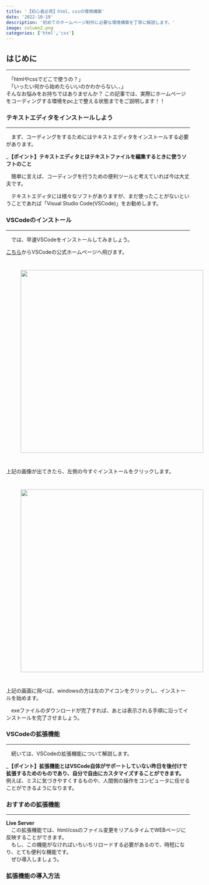 ```yaml
---
title: '【初心者必見】html、cssの環境構築'
date: '2022-10-19'
description: '初めてのホームページ制作に必要な環境構築を丁寧に解説します。'
image: column2.png
categories: ['html','css']
---
```



## はじめに
*    *    *
　「htmlやcssでどこで使うの？」<br>　「いったい何から始めたらいいのかわからない、、」<br>
そんなお悩みをお持ちではありませんか？
この記事では、実際にホームページをコーディングする環境をpc上で整える状態までをご説明します！！

### テキストエディタをインストールしよう
*    *    *
　まず、コーディングをするためにはテキストエディタをインストールする必要があります。

___【ポイント】テキストエディタとはテキストファイルを編集するときに使うソフトのこと__

　簡単に言えば、コーディングを行うための便利ツールと考えていれば今は大丈夫です。

　テキストエディタには様々なソフトがありますが、まだ使ったことがないということであれば「Visual Studio Code(VSCode)」をお勧めします。

### VSCodeのインストール
*    *    *
　では、早速VSCodeをインストールしてみましょう。

[こちら](https://www.google.co.jp/)からVSCodeの公式ホームページへ飛びます。
<img style="margin:40px; width: 500px;" src="/html-setup/photo1.jpg">
上記の画像が出てきたら、左側の今すぐインストールをクリックします。
<img style="margin:40px; width: 500px;" src="/html-setup/photo2.jpg">
上記の画面に飛べば、windowsの方は左のアイコンをクリックし、インストールを始めます。

　exeファイルのダウンロードが完了すれば、あとは表示される手順に沿ってインストールを完了させましょう。

### VSCodeの拡張機能
*    *    *
　続いては、VSCodeの拡張機能について解説します。

___【ポイント】拡張機能とはVSCode自体がサポートしていない昨日を後付けで拡張するためのものであり、自分で自由にカスタマイズすることができます。__
例えば、ミスに気づきやすくするものや、人間側の操作をコンピュータに任せることができるようになります。

### おすすめの拡張機能
*    *    *
__Live Server__
<br>
　この拡張機能では、html/cssのファイル変更をリアルタイムでWEBページに反映することができます。<br>
　もし、この機能がなければいちいちリロードする必要があるので、時短になり、とても便利な機能です。<br>
　ぜひ導入しましょう。

### 拡張機能の導入方法
